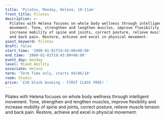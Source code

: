 ```yaml
---
title: 'Pilates, Monday, Helena, 10-11am'
front_title: Pilates
description: >-
  Pilates with Helena focuses on whole body wellness through intelligent
  movement. Tone, strengthen and lengthen muscles, improve flexibility and
  increase mobility of spine and joints, correct posture, relieve muscle tension
  and back pain. Restore, achieve and excel in physical movement.
yoast_keyword: Pilates
draft: false
start_time: '2000-01-01T19:45:00+00:00'
end_time: '2000-01-01T19:45:00+00:00'
event_day: monday
level: Mixed Ability
associate: Helena
term: 'Term Time only, starts 04/06/18'
room: Studio
price: '£10 block booking - FIRST CLASS FREE! '
---
```

Pilates with Helena focuses on whole body wellness through intelligent movement. Tone, strengthen and lengthen muscles, improve flexibility and increase mobility of spine and joints, correct posture, relieve muscle tension and back pain. Restore, achieve and excel in physical movement.
